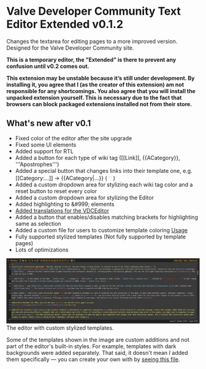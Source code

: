# Valve Developer Community Text Editor Extended v0.1.2

Changes the textarea for editing pages to a more improved version. Designed for the Valve Developer Community site.

**This is a temporary editor, the "Extended" is there to prevent any confusion until v0.2 comes out.**

**This extension may be unstable because it’s still under development. 
By installing it, you agree that I (as the creator of this extension) am not responsible for any shortcomings. 
You also agree that you will install the unpacked extension yourself.
This is necessary due to the fact that browsers can block packaged extensions installed not from their store.**

## What's new after v0.1

- Fixed color of the editor after the site upgrade
- Fixed some UI elements
- Added support for RTL
- Added a button for each type of wiki tag ([[Link]], {{ACategory}}, '''Apostrophes''')
- Added a special button that changes links into their template one, e.g. [[Category:...]] -> {{ACategory|...}} (![ReplaceLinks Icon](VDCEditorEx-v0.1.2/images/toolbar/ReplaceLinks.png))
- Added a custom dropdown area for stylizing each wiki tag color and a reset button to reset every color
- Added a custom dropdown area for stylizing the Editor
- Added highlighting to &amp;#999; elements
- [Added translations for the VDCEditor](https://developer.valvesoftware.com/wiki/User:N0one/VDCEditorEx/Localization)
- Added a button that enables/disables matching brackets for highlighting same as selection
- Added a custom file for users to customize template coloring [Usage](VDCEditorEx-v0.1.2/templates.js)
- Fully supported stylized templates (Not fully supported by template pages)
- Lots of optimizations


![The Editor](VDCEditorEx-v0.1.2/images/readme-assets/the_editor.png)
The editor with custom stylized templates.

Some of the templates shown in the image are custom additions and not part of the editor's built-in styles. For example, templates with dark backgrounds were added separately.
That said, it doesn't mean *I* added them specifically — you can create your own with by [seeing this file](VDCEditorEx-v0.1.2/templates.js).
